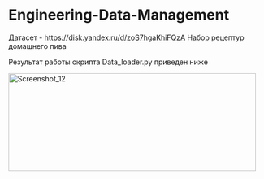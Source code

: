 # Engineering-Data-Management
Датасет - https://disk.yandex.ru/d/zoS7hgaKhiFQzA
Набор рецептур домашнего пива 

Результат работы скрипта Data_loader.py приведен ниже

<img width="487" height="192" alt="Screenshot_12" src="https://github.com/user-attachments/assets/824dc842-ae9d-4c3b-b4f6-fac41d6b0115" />
